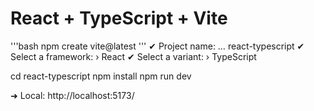 # React + TypeScript + Vite

'''bash
npm create vite@latest
'''
✔ Project name: … react-typescript
✔ Select a framework: › React
✔ Select a variant: › TypeScript

cd react-typescript
npm install
npm run dev

 ➜  Local:   http://localhost:5173/
